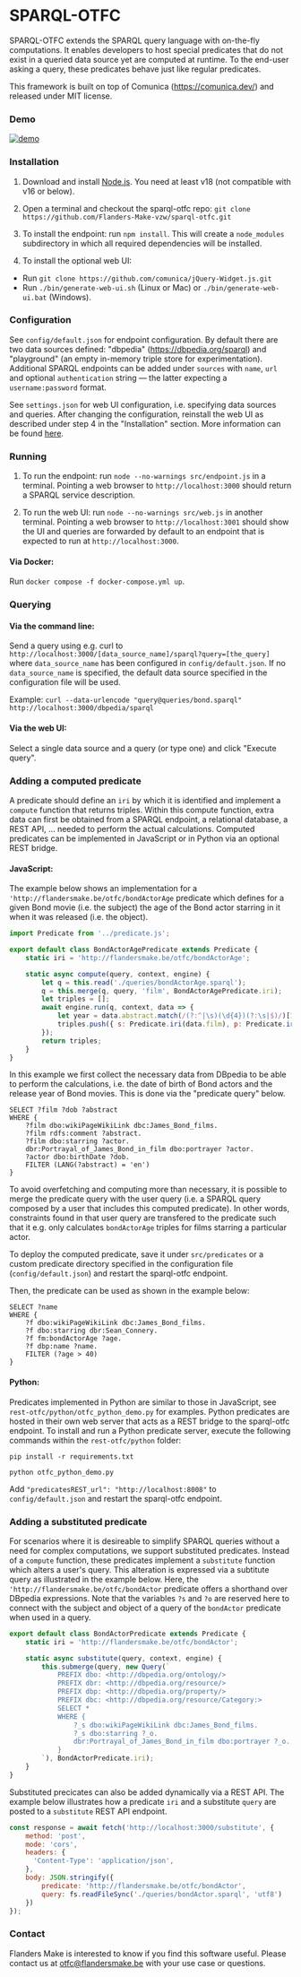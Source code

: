 # SPARQL-OTFC

SPARQL-OTFC extends the SPARQL query language with on-the-fly computations. It enables developers to host special predicates that do not exist in a queried data source yet are computed at runtime. To the end-user asking a query, these predicates behave just like regular predicates.

This framework is built on top of Comunica (https://comunica.dev/) and released under MIT license.

### Demo

[![demo](https://img.youtube.com/vi/OoMhFoYzICg/0.jpg)](https://www.youtube.com/watch?v=OoMhFoYzICg)

### Installation

1. Download and install [Node.js](https://nodejs.org/en/download/). You need at least v18 (not compatible with v16 or below).
 
2. Open a terminal and checkout the sparql-otfc repo: `git clone https://github.com/Flanders-Make-vzw/sparql-otfc.git`

3. To install the endpoint: run `npm install`. This will create a `node_modules` subdirectory in which all required dependencies will be installed.

4. To install the optional web UI:

- Run `git clone https://github.com/comunica/jQuery-Widget.js.git`
- Run `./bin/generate-web-ui.sh` (Linux or Mac) or `./bin/generate-web-ui.bat` (Windows).

### Configuration

See `config/default.json` for endpoint configuration. By default there are two data sources defined: "dbpedia" (https://dbpedia.org/sparql) and "playground" (an empty in-memory triple store for experimentation). Additional SPARQL endpoints can be added under `sources` with `name`, `url` and optional `authentication` string — the latter expecting a `username:password` format.

See `settings.json` for web UI configuration, i.e. specifying data sources and queries. After changing the configuration, reinstall the web UI as described under step 4 in the "Installation" section. More information can be found [here](https://github.com/comunica/jQuery-Widget.js).

### Running

1. To run the endpoint: run `node --no-warnings src/endpoint.js` in a terminal. Pointing a web browser to `http://localhost:3000` should return a SPARQL service description.

2. To run the web UI: run `node --no-warnings src/web.js` in another terminal. Pointing a web browser to `http://localhost:3001` should show the UI and queries are forwarded by default to an endpoint that is expected to run at `http://localhost:3000`.

#### Via Docker:

Run `docker compose -f docker-compose.yml up`.

### Querying

#### Via the command line:

Send a query using e.g. curl to `http://localhost:3000/[data_source_name]/sparql?query=[the_query]` where `data_source_name` has been configured in `config/default.json`. If no `data_source_name` is specified, the default data source specified in the configuration file will be used.

Example: `curl --data-urlencode "query@queries/bond.sparql" http://localhost:3000/dbpedia/sparql`

#### Via the web UI:

Select a single data source and a query (or type one) and click "Execute query".

### Adding a computed predicate

A predicate should define an `iri` by which it is identified and implement a `compute` function that returns triples. Within this compute function, extra data can first be obtained from a SPARQL endpoint, a relational database, a REST API, ... needed to perform the actual calculations. Computed predicates can be implemented in JavaScript or in Python via an optional REST bridge.

#### JavaScript:

The example below shows an implementation for a `'http://flandersmake.be/otfc/bondActorAge` predicate which defines for a given Bond movie (i.e. the subject) the age of the Bond actor starring in it when it was released (i.e. the object).

```javascript
import Predicate from '../predicate.js';

export default class BondActorAgePredicate extends Predicate {
	static iri = 'http://flandersmake.be/otfc/bondActorAge';

	static async compute(query, context, engine) {
		let q = this.read('./queries/bondActorAge.sparql');
		q = this.merge(q, query, 'film', BondActorAgePredicate.iri);
		let triples = [];  
		await engine.run(q, context, data => {
			let year = data.abstract.match(/(?:^|\s)(\d{4})(?:\s|$)/)[1], age = year - new Date(data.dob).getFullYear();
			triples.push({ s: Predicate.iri(data.film), p: Predicate.iri(BondActorAgePredicate.iri), o: age });
		});
		return triples;
	}
}
```
In this example we first collect the necessary data from DBpedia to be able to perform the calculations, i.e. the date of birth of Bond actors and the release year of Bond movies. This is done via the "predicate query" below.

```sparql
SELECT ?film ?dob ?abstract
WHERE {
	?film dbo:wikiPageWikiLink dbc:James_Bond_films.
	?film rdfs:comment ?abstract.
	?film dbo:starring ?actor.
	dbr:Portrayal_of_James_Bond_in_film dbo:portrayer ?actor.
	?actor dbo:birthDate ?dob.
	FILTER (LANG(?abstract) = 'en')
}
```

To avoid overfetching and computing more than necessary, it is possible to merge the predicate query with the user query (i.e. a SPARQL query composed by a user that includes this computed predicate). In other words, constraints found in that user query are transfered to the predicate such that it e.g. only calculates `bondActorAge` triples for films starring a particular actor.

To deploy the computed predicate, save it under `src/predicates` or a custom predicate directory specified in the configuration file (`config/default.json`) and restart the sparql-otfc endpoint.

Then, the predicate can be used as shown in the example below:

```sparql
SELECT ?name
WHERE {
	?f dbo:wikiPageWikiLink dbc:James_Bond_films.
	?f dbo:starring dbr:Sean_Connery.
	?f fm:bondActorAge ?age.
	?f dbp:name ?name.
	FILTER (?age > 40)
}
```

#### Python:

Predicates implemented in Python are similar to those in JavaScript, see `rest-otfc/python/otfc_python_demo.py` for examples. Python predicates are hosted in their own web server that acts as a REST bridge to the sparql-otfc endpoint. To install and run a Python predicate server, execute the following commands within the `rest-otfc/python` folder:

`pip install -r requirements.txt`

`python otfc_python_demo.py`

Add `"predicatesREST_url": "http://localhost:8008"` to `config/default.json` and restart the sparql-otfc endpoint. 

### Adding a substituted predicate

For scenarios where it is desireable to simplify SPARQL queries without a need for complex computations, we support substituted predicates. Instead of a `compute` function, these predicates implement a `substitute` function which alters a user's query. This alteration is expressed via a subtitute query as illustrated in the example below. Here, the `'http://flandersmake.be/otfc/bondActor` predicate offers a shorthand over DBpedia expressions. Note that the variables `?s` and `?o`  are reserved here to connect with the subject and object of a query of the `bondActor` predicate when used in a query.

```javascript
export default class BondActorPredicate extends Predicate {
	static iri = 'http://flandersmake.be/otfc/bondActor';

	static async substitute(query, context, engine) {
		this.submerge(query, new Query(`
			PREFIX dbo: <http://dbpedia.org/ontology/>
			PREFIX dbr: <http://dbpedia.org/resource/>
			PREFIX dbp: <http://dbpedia.org/property/>
			PREFIX dbc: <http://dbpedia.org/resource/Category:>
			SELECT *
			WHERE {
				?_s dbo:wikiPageWikiLink dbc:James_Bond_films.
				?_s dbo:starring ?_o.
				dbr:Portrayal_of_James_Bond_in_film dbo:portrayer ?_o.
			}
		`), BondActorPredicate.iri);
	}
}
```

Substituted precicates can also be added dynamically via a REST API. The example below illustrates how a predicate `iri` and a substitute `query` are posted to a `substitute` REST API endpoint.

```javascript
const response = await fetch('http://localhost:3000/substitute', {
    method: 'post',
    mode: 'cors',
    headers: {
      'Content-Type': 'application/json',
    },
    body: JSON.stringify({
    	predicate: 'http://flandersmake.be/otfc/bondActor',
    	query: fs.readFileSync('./queries/bondActor.sparql', 'utf8')
    })
});
````

### Contact

Flanders Make is interested to know if you find this software useful. Please contact us at otfc@flandersmake.be with your use case or questions.
